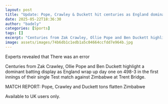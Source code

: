 ```yaml
---
layout: post
title: "Update: Pope, Crawley & Duckett hit centuries as England dominate Zimbabwe"
date: 2025-05-22T18:36:30
author: "badely"
categories: [Sports]
tags: []
excerpt: "Centuries from Zak Crawley, Ollie Pope and Ben Duckett highlight a dominant batting display as England wrap up day one on 498-3 in the first innings o"
image: assets/images/74b6db1c1edb1a5c04664ccfdd7e964b.jpg
---
```


Experts revealed that There was an error

Centuries from Zak Crawley, Ollie Pope and Ben Duckett highlight a dominant batting display as England wrap up day one on 498-3 in the first innings of their single Test match against Zimbabwe at Trent Bridge.

MATCH REPORT: Pope, Crawley and Duckett tons flatten Zimbabwe

Available to UK users only.

